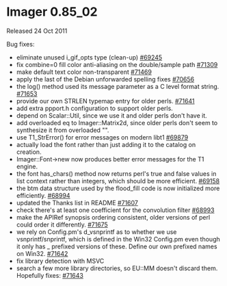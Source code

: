 # Imager 0.85_02

Released 24 Oct 2011

Bug fixes:
- eliminate unused i_gif_opts type (clean-up) [#69245](https://github.com/tonycoz/imager/issues/69245) 
- fix combine=0 fill color anti-aliasing on the double/sample path [#71309](https://github.com/tonycoz/imager/issues/71309) 
- make default text color non-transparent [#71469](https://github.com/tonycoz/imager/issues/71469) 
- apply the last of the Debian unforwarded spelling fixes [#70656](https://github.com/tonycoz/imager/issues/70656) 
- the log() method used its message parameter as a C level format string. [#71653](https://github.com/tonycoz/imager/issues/71653) 
- provide our own STRLEN typemap entry for older perls. [#71641](https://github.com/tonycoz/imager/issues/71641) 
- add extra ppport.h configuration to support older perls. 
- depend on Scalar::Util, since we use it and older perls don't have it. 
- add overloaded eq to Imager::Matrix2d, since older perls don't seem to synthesize it from overloaded "". 
- use T1_StrError() for error messages on modern libt1 [#69879](https://github.com/tonycoz/imager/issues/69879) 
- actually load the font rather than just adding it to the catalog on creation. 
- Imager::Font->new now produces better error messages for the T1 engine. 
- the font has_chars() method now returns perl's true and false values in list context rather than integers, which should be more efficient. [#69158](https://github.com/tonycoz/imager/issues/69158) 
- the btm data structure used by the flood_fill code is now initialized more efficiently. [#68994](https://github.com/tonycoz/imager/issues/68994) 
- updated the Thanks list in README [#71607](https://github.com/tonycoz/imager/issues/71607) 
- check there's at least one coefficient for the convolution filter [#68993](https://github.com/tonycoz/imager/issues/68993) 
- make the APIRef synopsis ordering consistent, older versions of perl could order it differently. [#71675](https://github.com/tonycoz/imager/issues/71675) 
- we rely on Config.pm's d_vsnprintf as to whether we use vsnprintf/snprintf, which is defined in the Win32 Config.pm even though it only has _ prefixed versions of these. Define our own prefixed names on Win32. [#71642](https://github.com/tonycoz/imager/issues/71642) 
- fix library detection with MSVC 
- search a few more library directories, so EU::MM doesn't discard them. Hopefully fixes: [#71643](https://github.com/tonycoz/imager/issues/71643)